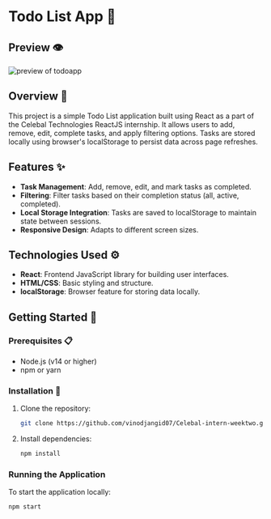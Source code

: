 # Todo List App 📝

## Preview 👁️
![preview of todoapp](https://github.com/vinodjangid07/Celebal-intern-weektwo/assets/86096184/7c9a5ccd-5bd6-4b63-b4a5-9fb0d43ecdbb)


## Overview 🌟

This project is a simple Todo List application built using React as a part of the Celebal Technologies ReactJS internship. It allows users to add, remove, edit, complete tasks, and apply filtering options. Tasks are stored locally using browser's localStorage to persist data across page refreshes.

## Features ✨

- **Task Management**: Add, remove, edit, and mark tasks as completed.
- **Filtering**: Filter tasks based on their completion status (all, active, completed).
- **Local Storage Integration**: Tasks are saved to localStorage to maintain state between sessions.
- **Responsive Design**: Adapts to different screen sizes.

## Technologies Used ⚙️

- **React**: Frontend JavaScript library for building user interfaces.
- **HTML/CSS**: Basic styling and structure.
- **localStorage**: Browser feature for storing data locally.

## Getting Started 🚀

### Prerequisites 📋

- Node.js (v14 or higher)
- npm or yarn

### Installation 🔧

1. Clone the repository:

    ```sh
    git clone https://github.com/vinodjangid07/Celebal-intern-weektwo.git
    ```

2. Install dependencies:

    ```sh
    npm install
    ```

### Running the Application

To start the application locally:

```sh
npm start
